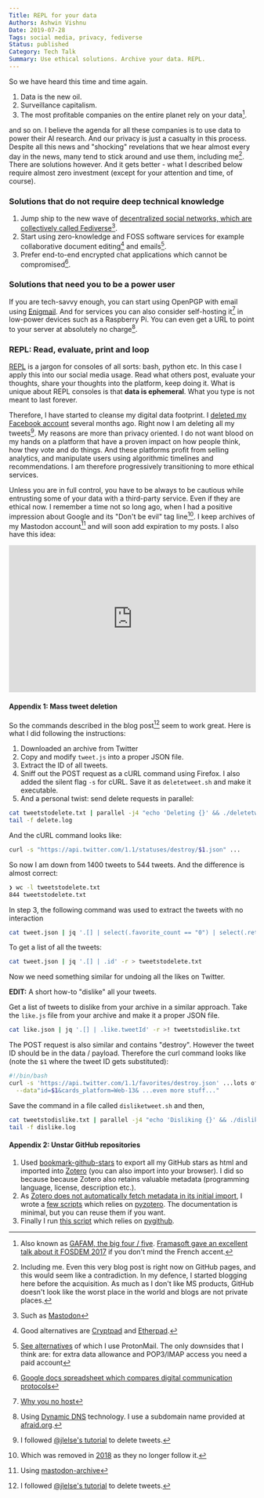 ```yaml
---
Title: REPL for your data
Authors: Ashwin Vishnu
Date: 2019-07-28
Tags: social media, privacy, fediverse
Status: published
Category: Tech Talk
Summary: Use ethical solutions. Archive your data. REPL.
---
```


So we have heard this time and time again.

1. Data is the new oil.
1. Surveillance capitalism.
1. The most profitable companies on the entire planet rely on your data[^data].

and so on. I believe the agenda for all these companies is to use data to power
their AI research. And our privacy is just a casualty in this process.  Despite
all this news and "shocking" revelations that we hear almost every day in the
news, many tend to stick around and use them, including me[^contra].  There are
solutions however. And it gets better - what I described below require almost
zero investment (except for your attention and time, of course).

### Solutions that do not require deep technical knowledge

1. Jump ship to the new wave of [decentralized social
   networks, which are collectively called
   Fediverse](https://fediverse.party)[^mast].
1. Start using zero-knowledge and FOSS software services for example
   collaborative document editing[^docs] and emails[^email].
1. Prefer end-to-end encrypted chat applications which cannot be
   compromised[^chat].

### Solutions that need you to be a power user

If you are tech-savvy enough, you can start using OpenPGP with email using
[Enigmail](https://emailselfdefense.fsf.org/en/). And for services you can
also consider self-hosting it[^host] in low-power devices such as a Raspberry
Pi. You can even get a URL to point to your server at absolutely no charge[^dns].

### REPL: Read, evaluate, print and loop

[REPL](https://en.wikipedia.org/wiki/Read%E2%80%93eval%E2%80%93print_loop) is a
jargon for consoles of all sorts: bash, python etc. In this case I apply this
into our social media usage. Read what others post, evaluate your thoughts,
share your thoughts into the platform, keep doing it. What is unique about REPL
consoles is that **data is ephemeral**. What you type is not meant to last forever.

Therefore, I have started to cleanse my digital data footprint. I [deleted my
Facebook account](https://deletefacebook.com) several months ago. Right now I
am deleting all my tweets[^tweets]. My reasons are more than privacy oriented.
I do not want blood on my hands on a platform that have a proven impact on how
people think, how they vote and do things. And these platforms profit from
selling analytics, and manipulate users using algorithmic timelines and
recommendations. I am therefore progressively transitioning to more ethical
services.

Unless you are in full control, you have to be always to be cautious while
entrusting some of your data with a third-party service. Even if they are
ethical now. I remember a time not so long ago, when I had a positive
impression about Google and its "Don't be evil" tag line[^evil]. I keep archives
of my Mastodon account[^archive] and will soon add expiration to my posts. I
also have this idea:

<iframe src="https://mastodon.acc.sunet.se/@ashwinvis/102518259996206758/embed" class="mastodon-embed" style="max-width: 100%; border: 0" width="100%" height="300" allowfullscreen="allowfullscreen">
</iframe>
<script src="https://mastodon.acc.sunet.se/embed.js" async="async"></script>

#### Appendix 1: Mass tweet deletion

So the commands described in the blog post[^tweets] seem to work great. Here
is what I did following the instructions:

1. Downloaded an archive from Twitter
1. Copy and modify `tweet.js` into a proper JSON file.
1. Extract the ID of all tweets.
1. Sniff out the POST request as a cURL command using Firefox. I also added
   the silent flag `-s` for cURL.
   Save it as `deletetweet.sh` and make it executable.
1. And a personal twist: send delete requests in parallel:

```sh
cat tweetstodelete.txt | parallel -j4 "echo 'Deleting {}' && ./deletetweet.sh {}" 2>&1 1>> delete.log &
tail -f delete.log
```

And the cURL command looks like:

```sh
curl -s "https://api.twitter.com/1.1/statuses/destroy/$1.json" ...
```

So now I am down from 1400 tweets to 544 tweets. And the difference is almost
correct:

```sh
❯ wc -l tweetstodelete.txt
844 tweetstodelete.txt
```

In step 3, the following command was used to extract the tweets with no
interaction

```sh
cat tweet.json | jq '.[] | select(.favorite_count == "0") | select(.retweet_count == "0") | select(has("in_reply_to_user_id_str") | not)  | .id' -r > tweetstodelete.txt`
```

To get a list of all the tweets:

```sh
cat tweet.json | jq '.[] | .id' -r > tweetstodelete.txt
```

Now we need something similar for undoing all the likes on Twitter.

**EDIT:** A short how-to "dislike" all your tweets.

Get a list of tweets to dislike from your archive in a
similar approach. Take the `like.js` file from your archive and make it a
proper JSON file.

```sh
cat like.json | jq '.[] | .like.tweetId' -r >! tweetstodislike.txt
```

The POST request is also similar and contains "destroy". However the tweet ID
should be in the data / payload. Therefore the curl command looks like (note
the `$1` where the tweet ID gets substituted):

```sh
#!/bin/bash
curl -s 'https://api.twitter.com/1.1/favorites/destroy.json' ...lots of stuff here...\
  --data"id=$1&cards_platform=Web-13& ...even more stuff..."
```

Save the command in a file called `disliketweet.sh` and then,

```sh
cat tweetstodislike.txt | parallel -j4 "echo 'Disliking {}' && ./disliketweet.sh {}" 2>&1 1>> dislike.log &
tail -f dislike.log
```

#### Appendix 2: Unstar GitHub repositories

1. Used [bookmark-github-stars](https://kirtan403.github.io/bookmark-github-stars/)
   to export all my GitHub stars as html and imported into
   [Zotero](https://zotero.org) (you can also import into your browser). I did so
   because because Zotero also retains valuable metadata (programming language,
   license, description etc.).
1. As [Zotero does not automatically fetch metadata in its initial
   import](https://github.com/zotero/zotero/issues/1515), I wrote a [few
   scripts](https://source.coderefinery.org/ashwinvis/zotero-tools) which
   relies on [pyzotero](https://pyzotero.readthedocs.org/en/latest/). The
   documentation is minimal, but you can reuse them if you want.
1. Finally I run [this
   script](https://gist.github.com/ashwinvis/b7c749a652471ddfd12546abe2d58b75)
   which relies on [pygithub](https://pygithub.readthedocs.io/en/latest/).

<script src="https://gist.github.com/ashwinvis/b7c749a652471ddfd12546abe2d58b75.js"></script>

[^data]: Also known as [GAFAM, the big four /
    five](https://en.m.wikipedia.org/wiki/Big_Four_tech_companies). [Framasoft
    gave an excellent talk about it FOSDEM
    2017](https://framatube.org/videos/watch/31225e78-5f41-41dc-bfca-5e63b34e7be4)
    if you don't mind the French accent.

[^contra]: Including me. Even this very blog post is right now on GitHub pages,
    and this would seem like a contradiction. In my defence, I started blogging
    here before the acquisition.  As much as I don't like MS products, GitHub
    doesn't look like the worst place in the world and blogs are not private
    places.

[^mast]: Such as [Mastodon](https://joinmastodon.org)

[^docs]: Good alternatives are [Cryptpad](https://cryptpad.fr/) and
    [Etherpad](https://github.com/ether/etherpad-lite/wiki/Sites-that-run-Etherpad-Lite).

[^email]: [See alternatives](https://www.privacytools.io/providers/email/) of
    which I use ProtonMail. The only downsides that I think are: for extra data
    allowance and POP3/IMAP access you need a paid account

[^chat]: [Google docs spreadsheet which compares digital communication
    protocols](https://docs.google.com/spreadsheets/d/1-UlA4-tslROBDS9IqHalWVztqZo7uxlCeKPQ-8uoFOU/htmlview)

[^host]: [Why you no host](https://yunohost.org/)

[^dns]: Using [Dynamic DNS](https://wiki.archlinux.org/index.php/Dynamic_DNS)
    technology. I use a subdomain name provided at
    [afraid.org](https://freedns.afraid.org).

[^tweets]: I followed [@jlelse's tutorial](https://jlelse.blog/posts/mass-delete-tweets/) to delete tweets.

[^evil]: Which was removed in
    [2018](https://en.wikipedia.org/wiki/Don%27t_be_evil) as they no longer
    follow it.

[^archive]: Using [mastodon-archive](https://github.com/kensanata/mastodon-backup)
